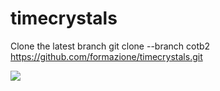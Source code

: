 # timecrystals

Clone the latest branch
git clone --branch cotb2 https://github.com/formazione/timecrystals.git

![](https://pythonprogramming.altervista.org/wp-content/uploads/2021/07/image-20.png)
